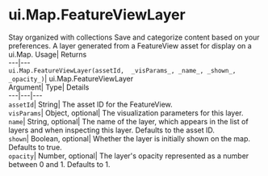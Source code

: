  
#  ui.Map.FeatureViewLayer 
Stay organized with collections  Save and categorize content based on your preferences. 
A layer generated from a FeatureView asset for display on a ui.Map. Usage| Returns  
---|---  
`ui.Map.FeatureViewLayer(assetId,  _visParams_, _name_, _shown_, _opacity_)`| ui.Map.FeatureViewLayer  
Argument| Type| Details  
---|---|---  
`assetId`| String| The asset ID for the FeatureView.  
`visParams`| Object, optional| The visualization parameters for this layer.  
`name`| String, optional| The name of the layer, which appears in the list of layers and when inspecting this layer. Defaults to the asset ID.  
`shown`| Boolean, optional| Whether the layer is initially shown on the map. Defaults to true.  
`opacity`| Number, optional| The layer's opacity represented as a number between 0 and 1. Defaults to 1.  
